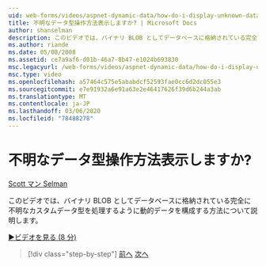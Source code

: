 ```yaml
---
uid: web-forms/videos/aspnet-dynamic-data/how-do-i-display-unknown-datatypes
title: 不明なデータ型操作方法表示しますか? | Microsoft Docs
author: shanselman
description: このビデオでは、バイナリ BLOB としてデータベースに格納されている完全に不明なカスタムデータ型を処理するように動的データを構成する方法について説明します。
ms.author: riande
ms.date: 05/08/2008
ms.assetid: ce7a9af6-d01b-46a7-8b47-e1024b693830
msc.legacyurl: /web-forms/videos/aspnet-dynamic-data/how-do-i-display-unknown-datatypes
msc.type: video
ms.openlocfilehash: a57464c575e5ababdcf52593fae0cc6d2dc055e3
ms.sourcegitcommit: e7e91932a6e91a63e2e46417626f39d6b244a3ab
ms.translationtype: MT
ms.contentlocale: ja-JP
ms.lasthandoff: 03/06/2020
ms.locfileid: "78488278"
---
```

# <a name="how-do-i-display-unknown-datatypes"></a>不明なデータ型操作方法表示しますか?

[Scott マン Selman](https://github.com/shanselman)

このビデオでは、バイナリ BLOB としてデータベースに格納されている完全に不明なカスタムデータ型を処理するように動的データを構成する方法について説明します。

[&#9654;ビデオを見る (8 分)](https://channel9.msdn.com/Blogs/ASP-NET-Site-Videos/how-do-i-display-unknown-datatypes)

> [!div class="step-by-step"]
> [前へ](how-do-i-make-custom-pages.md)
> [次へ](how-do-i-use-a-dynamiccontrol-in-listview-and-detailsview-controls.md)
